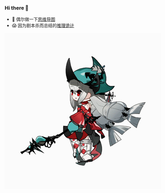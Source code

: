 ### Hi there 👋
- 🥳 偶尔做一下[思维导图](https://github.com/hellowuxin/vue3-mindmap)
- 😱 因为剧本杀而总结的[推理诡计](https://github.com/hellowuxin/Inference-tricks)
<img src="./skadi2.gif"/>
<!--
**hellowuxin/hellowuxin** is a ✨ _special_ ✨ repository because its `README.md` (this file) appears on your GitHub profile.

Here are some ideas to get you started:

- 🔭 I’m currently working on ...
- 🌱 I’m currently learning ...
- 👯 I’m looking to collaborate on ...
- 🤔 I’m looking for help with ...
- 💬 Ask me about ...
- 📫 How to reach me: ...
- 😄 Pronouns: ...
- ⚡ Fun fact: ...
-->
